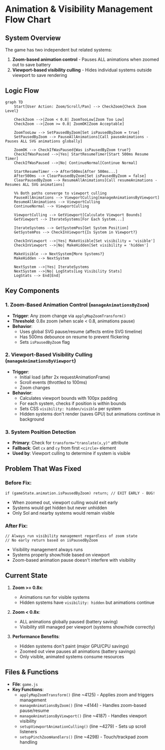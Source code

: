 # Animation & Visibility Management Flow Chart

## System Overview
The game has two independent but related systems:
1. **Zoom-based animation control** - Pauses ALL animations when zoomed out to save battery
2. **Viewport-based visibility culling** - Hides individual systems outside viewport to save rendering

## Logic Flow

```mermaid
graph TD
    Start[User Action: Zoom/Scroll/Pan] --> CheckZoom{Check Zoom Level}
    
    CheckZoom -->|Zoom < 0.8| ZoomTooLow[Zoom Too Low]
    CheckZoom -->|Zoom >= 0.8| ZoomOK[Zoom Acceptable]
    
    ZoomTooLow --> SetPausedByZoom[Set isPausedByZoom = true]
    SetPausedByZoom --> PauseAllAnimations[Call pauseAnimations - Pauses ALL SVG animations globally]
    
    ZoomOK --> CheckIfWasPaused{Was isPausedByZoom true?}
    CheckIfWasPaused -->|Yes| StartResumeTimer[Start 500ms Resume Timer]
    CheckIfWasPaused -->|No| ContinueNormal[Continue Normal]
    
    StartResumeTimer --> After500ms[After 500ms...]
    After500ms --> ClearPausedByZoom[Set isPausedByZoom = false]
    ClearPausedByZoom --> ResumeAllAnimations[Call resumeAnimations - Resumes ALL SVG animations]
    
    %% Both paths converge to viewport culling
    PauseAllAnimations --> ViewportCulling[manageAnimationsByViewport]
    ResumeAllAnimations --> ViewportCulling
    ContinueNormal --> ViewportCulling
    
    ViewportCulling --> GetViewport[Calculate Viewport Bounds]
    GetViewport --> IterateSystems[For Each System...]
    
    IterateSystems --> GetSystemPos[Get System Position]
    GetSystemPos --> CheckInViewport{Is System in Viewport?}
    
    CheckInViewport -->|Yes| MakeVisible[Set visibility = 'visible']
    CheckInViewport -->|No| MakeHidden[Set visibility = 'hidden']
    
    MakeVisible --> NextSystem{More Systems?}
    MakeHidden --> NextSystem
    
    NextSystem -->|Yes| IterateSystems
    NextSystem -->|No| LogStats[Log Visibility Stats]
    LogStats --> End[End]
```

## Key Components

### 1. Zoom-Based Animation Control (`manageAnimationsByZoom`)
- **Trigger**: Any zoom change via `applyMapZoomTransform()`
- **Threshold**: 0.8x zoom (when scale < 0.8, animations pause)
- **Behavior**: 
  - Uses global SVG pause/resume (affects entire SVG timeline)
  - Has 500ms debounce on resume to prevent flickering
  - Sets `isPausedByZoom` flag

### 2. Viewport-Based Visibility Culling (`manageAnimationsByViewport`)
- **Trigger**: 
  - Initial load (after 2x requestAnimationFrame)
  - Scroll events (throttled to 100ms)
  - Zoom changes
- **Behavior**:
  - Calculates viewport bounds with 100px padding
  - For each system, checks if position is within bounds
  - Sets CSS `visibility: hidden/visible` per system
  - Hidden systems don't render (saves GPU) but animations continue in background

### 3. System Position Detection
- **Primary**: Check for `transform="translate(x,y)"` attribute
- **Fallback**: Get `cx` and `cy` from first `<circle>` element
- **Used by**: Viewport culling to determine if system is visible

## Problem That Was Fixed

### Before Fix:
```
if (gameState.animation.isPausedByZoom) return; // EXIT EARLY - BUG!
```
- When zoomed out, viewport culling would exit early
- Systems would get hidden but never unhidden
- Only Sol and nearby systems would remain visible

### After Fix:
```
// Always run visibility management regardless of zoom state
// No early return based on isPausedByZoom
```
- Visibility management always runs
- Systems properly show/hide based on viewport
- Zoom-based animation pause doesn't interfere with visibility

## Current State

1. **Zoom >= 0.8x**: 
   - Animations run for visible systems
   - Hidden systems have `visibility: hidden` but animations continue
   
2. **Zoom < 0.8x**:
   - ALL animations globally paused (battery saving)
   - Visibility still managed per viewport (systems show/hide correctly)
   
3. **Performance Benefits**:
   - Hidden systems don't paint (major GPU/CPU savings)
   - Zoomed out view pauses all animations (battery savings)
   - Only visible, animated systems consume resources

## Files & Functions

- **File**: `game.js`
- **Key Functions**:
  - `applyMapZoomTransform()` (line ~4125) - Applies zoom and triggers management
  - `manageAnimationsByZoom()` (line ~4144) - Handles zoom-based pause/resume
  - `manageAnimationsByViewport()` (line ~4187) - Handles viewport visibility
  - `setupViewportAnimationCulling()` (line ~4279) - Sets up scroll listeners
  - `setupPinchZoomHandlers()` (line ~4298) - Touch/trackpad zoom handling
